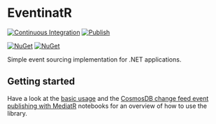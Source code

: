 # EventinatR

[![Continuous Integration](https://github.com/smokedlinq/EventinatR/actions/workflows/ci.yml/badge.svg)](https://github.com/smokedlinq/EventinatR/actions/workflows/ci.yml)
[![Publish](https://github.com/smokedlinq/EventinatR/actions/workflows/publish.yml/badge.svg)](https://github.com/smokedlinq/EventinatR/actions/workflows/publish.yml)

[![NuGet](https://img.shields.io/nuget/dt/EventinatR.svg)](https://www.nuget.org/packages/EventinatR)
[![NuGet](https://img.shields.io/nuget/vpre/EventinatR.svg)](https://www.nuget.org/packages/EventinatR)

Simple event sourcing implementation for .NET applications.

## Getting started

Have a look at the [basic usage](samples/notebooks/basic-usage.ipynb) and the [CosmosDB change feed event publishing with MediatR](samples/notebooks/cosmos-change-feed-mediatr.ipynb) notebooks for an overview of how to use the library.
